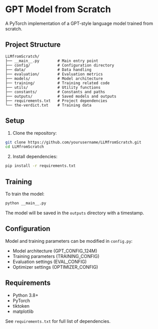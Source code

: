 # GPT Model from Scratch

A PyTorch implementation of a GPT-style language model trained from scratch.

## Project Structure

```
LLMfromScratch/
├── __main__.py        # Main entry point
├── config/            # Configuration directory
├── data/              # Data handling
├── evaluation/        # Evaluation metrics
├── models/            # Model architecture
├── training/          # Training related code
├── utils/             # Utility functions
├── constants/         # Constants and paths
├── outputs/           # Saved models and outputs
├── requirements.txt   # Project dependencies
└── the-verdict.txt    # Training data
```

## Setup

1. Clone the repository:
```bash
git clone https://github.com/yourusername/LLMfromScratch.git
cd LLMfromScratch
```

2. Install dependencies:
```bash
pip install -r requirements.txt
```

## Training

To train the model:
```bash
python __main__.py
```

The model will be saved in the `outputs` directory with a timestamp.

## Configuration

Model and training parameters can be modified in `config.py`:
- Model architecture (GPT_CONFIG_124M)
- Training parameters (TRAINING_CONFIG)
- Evaluation settings (EVAL_CONFIG)
- Optimizer settings (OPTIMIZER_CONFIG)

## Requirements

- Python 3.8+
- PyTorch
- tiktoken
- matplotlib

See `requirements.txt` for full list of dependencies.
